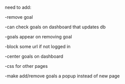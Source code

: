 need to add:

-remove goal

-can check goals on dashboard that updates db

-goals appear on removing goal

-block some url if not logged in

-center goals on dashboard

-css for other pages

-make add/remove goals a popup instead of new page
